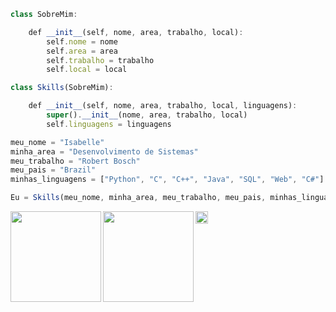 ```js
class SobreMim:

    def __init__(self, nome, area, trabalho, local):
        self.nome = nome
        self.area = area
        self.trabalho = trabalho
        self.local = local

class Skills(SobreMim):

    def __init__(self, nome, area, trabalho, local, linguagens):
        super().__init__(nome, area, trabalho, local)
        self.linguagens = linguagens

meu_nome = "Isabelle"
minha_area = "Desenvolvimento de Sistemas"
meu_trabalho = "Robert Bosch"
meu_pais = "Brazil"
minhas_linguagens = ["Python", "C", "C++", "Java", "SQL", "Web", "C#"]

Eu = Skills(meu_nome, minha_area, meu_trabalho, meu_pais, minhas_linguagens)
```

<img height=145px align="left" src="https://github-readme-stats.vercel.app/api?username=janeckiisa&show_icons=true&theme=onedark&hide_border=true" />
  <img height=145px align="left" src="https://github-readme-stats.vercel.app/api/top-langs/?username=janeckiisa&layout=compact&theme=gruvbox_light&hide_border=true" />
  <div style="display: flex; flex-direction: column; justify-content: space-between; height: 145; width: fit-content;">
  <img src="https://cdn.custom-cursor.com/packs/3886/medium/hanako-kun-mokke-and-candy-cursor-pack.png" style="width: 20"/>
